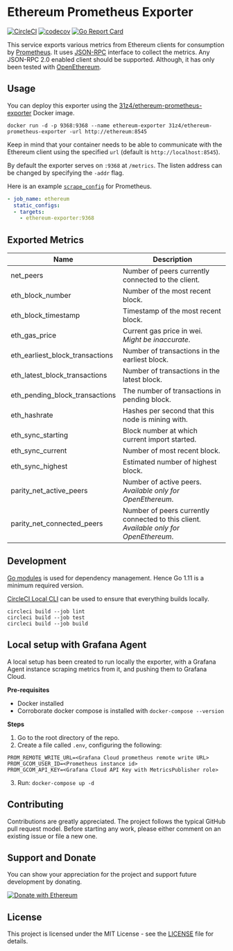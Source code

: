 # Ethereum Prometheus Exporter

[![CircleCI](https://circleci.com/gh/31z4/ethereum-prometheus-exporter.svg?style=shield&circle-token=3c4469ca8c3360117a7b843958e5537fa2530682)](https://circleci.com/gh/31z4/ethereum-prometheus-exporter)
[![codecov](https://codecov.io/gh/31z4/ethereum-prometheus-exporter/branch/master/graph/badge.svg)](https://codecov.io/gh/31z4/ethereum-prometheus-exporter)
[![Go Report Card](https://goreportcard.com/badge/github.com/31z4/ethereum-prometheus-exporter)](https://goreportcard.com/report/github.com/31z4/ethereum-prometheus-exporter)

This service exports various metrics from Ethereum clients for consumption by [Prometheus](https://prometheus.io). It uses [JSON-RPC](https://github.com/ethereum/wiki/wiki/JSON-RPC) interface to collect the metrics. Any JSON-RPC 2.0 enabled client should be supported. Although, it has only been tested with [OpenEthereum](https://openethereum.github.io/).

## Usage

You can deploy this exporter using the [31z4/ethereum-prometheus-exporter](https://hub.docker.com/r/31z4/ethereum-prometheus-exporter/) Docker image.

    docker run -d -p 9368:9368 --name ethereum-exporter 31z4/ethereum-prometheus-exporter -url http://ethereum:8545

Keep in mind that your container needs to be able to communicate with the Ethereum client using the specified `url` (default is `http://localhost:8545`).

By default the exporter serves on `:9368` at `/metrics`. The listen address can be changed by specifying the `-addr` flag.

Here is an example [`scrape_config`](https://prometheus.io/docs/prometheus/latest/configuration/configuration/#scrape_config) for Prometheus.

```yaml
- job_name: ethereum
  static_configs:
  - targets:
    - ethereum-exporter:9368
```

## Exported Metrics

| Name | Description |
| ---- | ----------- |
| net_peers | Number of peers currently connected to the client. |
| eth_block_number | Number of the most recent block. |
| eth_block_timestamp | Timestamp of the most recent block. |
| eth_gas_price | Current gas price in wei. *Might be inaccurate*. |
| eth_earliest_block_transactions | Number of transactions in the earliest block. |
| eth_latest_block_transactions | Number of transactions in the latest block. |
| eth_pending_block_transactions | The number of transactions in pending block. |
| eth_hashrate | Hashes per second that this node is mining with. |
| eth_sync_starting | Block number at which current import started. |
| eth_sync_current | Number of most recent block. |
| eth_sync_highest | Estimated number of highest block. |
| parity_net_active_peers | Number of active peers. *Available only for OpenEthereum*. |
| parity_net_connected_peers | Number of peers currently connected to this client. *Available only for OpenEthereum*. |

## Development

[Go modules](https://github.com/golang/go/wiki/Modules) is used for dependency management. Hence Go 1.11 is a minimum required version.

[CircleCI Local CLI](https://circleci.com/docs/2.0/local-cli/) can be used to ensure that everything builds locally.

    circleci build --job lint
    circleci build --job test
    circleci build --job build

## Local setup with Grafana Agent
A local setup has been created to run locally the exporter, with a Grafana Agent instance scraping metrics from it, and pushing them to Grafana Cloud.

**Pre-requisites**
- Docker installed
- Corroborate docker compose is installed with `docker-compose --version`

**Steps**
1. Go to the root directory of the repo.
2. Create a file called `.env`, configuring the following:
```
PROM_REMOTE_WRITE_URL=<Grafana Cloud prometheus remote write URL>
PROM_GCOM_USER_ID=<Prometheus instance id>
PROM_GCOM_API_KEY=<Grafana Cloud API Key with MetricsPublisher role>
```

3. Run: `docker-compose up -d`

## Contributing

Contributions are greatly appreciated. The project follows the typical GitHub pull request model. Before starting any work, please either comment on an existing issue or file a new one.

## Support and Donate

You can show your appreciation for the project and support future development by donating.

[![Donate with Ethereum](https://en.cryptobadges.io/badge/big/0xcaDe516c2c2d916eDf44b958ED5B52C01039fad6)](https://en.cryptobadges.io/donate/0xcaDe516c2c2d916eDf44b958ED5B52C01039fad6)

## License

This project is licensed under the MIT License - see the [LICENSE](LICENSE) file for details.
